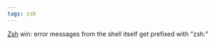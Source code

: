 ```yaml
---
tags: zsh
---
```


[Zsh](/wiki/Zsh) win: error messages from the shell itself get prefixed with "zsh:"
